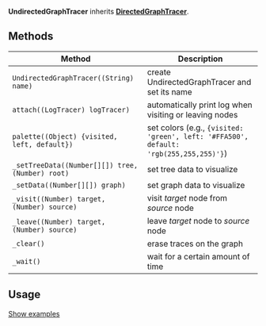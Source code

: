 **UndirectedGraphTracer** inherits **[DirectedGraphTracer](DirectedGraphTracer)**.

## Methods

| Method | Description |
|--------|-------------|
| `UndirectedGraphTracer((String) name)` | create UndirectedGraphTracer and set its name |
| `attach((LogTracer) logTracer)` | automatically print log when visiting or leaving nodes |
| `palette((Object) {visited, left, default})` | set colors (e.g., `{visited: 'green', left: '#FFA500', default: 'rgb(255,255,255)'}`) |
| `_setTreeData((Number[][]) tree, (Number) root) ` | set tree data to visualize |
| `_setData((Number[][]) graph) ` | set graph data to visualize |
| `_visit((Number) target, (Number) source) ` | visit _target_ node from _source_ node |
| `_leave((Number) target, (Number) source) ` | leave _target_ node to _source_ node |
| `_clear() ` | erase traces on the graph |
| `_wait() ` | wait for a certain amount of time |

## Usage
[Show examples](https://github.com/search?utf8=✓&q=UndirectedGraphTracer+repo%3Aparkjs814%2FAlgorithmVisualizer+path%3A%2Falgorithm&type=Code&ref=advsearch&l=&l=)